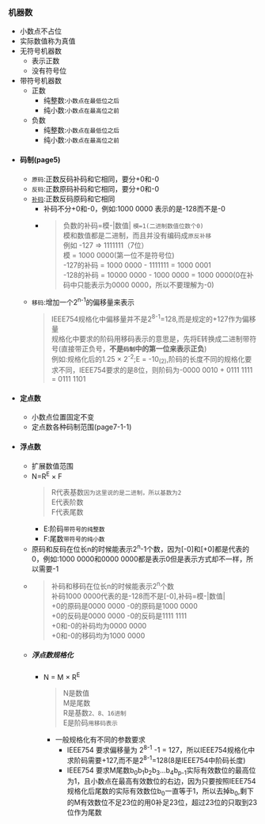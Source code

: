 ### 机器数
  + 小数点不占位
  + 实际数值称为真值
  + 无符号机器数
    + 表示正数
    + 没有符号位
  + 带符号机器数
    + 正数
      + 纯整数:`小数点在最低位之后`
      + 纯小数:`小数点在最高位之前`
    + 负数
      + 纯整数:`小数点在最低位之后`
      + 纯小数:`小数点在最高位之前`
  + #### 码制(page5)
    + `原码`:正数反码补码和它相同，要分+0和-0
    + `反码`:正数原码补码和它相同，要分+0和-0
    + [`补码`](https://blog.csdn.net/searchin_r/article/details/84075902):正数反码原码和它相同
      + 补码不分+0和-0，例如:1000 0000 表示的是-128而不是-0
      + > 负数的补码=模-|数值| `模=1(二进制数值位数个0)`</br>模和数值都是二进制，而且并没有编码成`原反补移`</br> 例如 -127 => 1111111（7位）</br>模 = 1000 0000(第一位不是符号位)</br>-127的补码 = 1000 0000 - 1111111 = 1000 0001</br>-128的补码 = 10000 0000 - 1000 0000 = 1000 0000(0在补码中只能表示为0000 0000，所以不要理解为-0)
    + `移码`:增加一个2<sup>n-1</sup>的偏移量来表示
      > IEEE754规格化中偏移量并不是2<sup>8-1</sup>=128,而是规定的+127作为偏移量</br>规格化中要求的阶码用移码表示的意思是，先将E转换成二进制带符号(直接带正负号，**不是`码制`中的第一位来表示正负**)</br>例如:规格化后的1.25 × 2<sup>-2</sup>;E = -10<sub>(2)</sub>,阶码的长度不同的规格化要求不同，IEEE754要求的是8位，则阶码为-0000 0010 + 0111 1111 = 0111 1101
  + #### 定点数
    + 小数点位置固定不变
    + 定点数各种码制范围(page7-1-1)
  + #### 浮点数
    + 扩展数值范围
    + N=R<sup>E</sup> × F 
      > R代表基数`因为这里说的是二进制，所以基数为2` </br>E代表阶数</br>F代表尾数
      + E:阶码`带符号的纯整数`
      + F:尾数`带符号的纯小数`
    + 原码和反码在位长n的时候能表示2<sup>n</sup>-1个数，因为[-0]和[+0]都是代表的0，例如:1000 0000和0000 0000都是表示0但是表示方式却不一样，所以需要-1
    + > 补码和移码在位长n的时候能表示2<sup>n</sup>个数</br>
    补码1000 0000代表的是-128而不是[-0],补码=模-|数值|</br>
    +0的原码是0000 0000 -0的原码是1000 0000</br>
    +0的反码是0000 0000 -0的反码是1111 1111</br>
    +0和-0的补码均为0000 0000</br>
    +0和-0的移码均为1000 0000
    + ##### 浮点数规格化
      + N = M × R<sup>E</sup>
        > N是数值</br>M是尾数</br>R是基数`2、8、16进制`</br>E是阶码`用移码表示`
        + 一般规格化有不同的参数要求
          + IEEE754 要求偏移量为 2<sup>8-1</sup> -1 = 127，所以IEEE754规格化中求阶码需要+127,而不是2<sup>8-1</sup>=128(8是IEEE754中阶码长度)
          + IEEE754 要求M尾数b<sub>0</sub>b<sub>1</sub>b<sub>2</sub>b<sub>3</sub>...b<sub>4</sub>b<sub>p-1</sub>实际有效数位的最高位为1，且小数点在最高有效数位的右边，因为只要按照IEEE754规格化后尾数的实际有效数位b<sub>0</sub>一直等于1，所以去掉b<sub>0</sub>,剩下的M有效数位不足23位的用0补足23位，超过23位的只取到23位作为尾数
        
